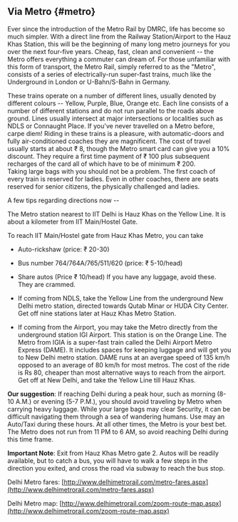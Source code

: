 ## Via Metro {#metro}

Ever since the introduction of the Metro Rail by DMRC, life has become so much simpler. With a direct line from the Railway Station/Airport to the Hauz Khas Station, this will be the beginning of many long metro journeys for you over the next four-five years. Cheap, fast, clean and convenient -- the Metro offers everything a commuter can dream of. For those unfamiliar with this form of transport, the Metro Rail, simply referred to as the "Metro", consists of a series of electrically-run super-fast trains, much like the Underground in London or U-Bahn/S-Bahn in Germany.

These trains operate on a number of different lines, usually denoted by different colours -- Yellow, Purple, Blue, Orange etc. Each line consists of a number of different stations and do not run parallel to the roads above ground. Lines usually intersect at major intersections or localities such as NDLS or Connaught Place. If you've never travelled on a Metro before, carpe diem! Riding in these trains is a pleasure, with automatic-doors and fully air-conditioned coaches they are magnificent. The cost of travel usually starts at about &#8377; 8, though the Metro smart card can give you a 10% discount. They require a first time payment of &#8377; 100 plus subsequent recharges of the card all of which have to be of minimum &#8377; 200.  
Taking large bags with you should not be a problem. The first coach of every train is reserved for ladies. Even in other coaches, there are seats reserved for senior citizens, the physically challenged and ladies.

A few tips regarding directions now --

The Metro station nearest to IIT Delhi is Hauz Khas on the Yellow Line. It is about a kilometer from IIT Main/Hostel Gate.

To reach IIT Main/Hostel gate from Hauz Khas Metro, you can take

 - Auto-rickshaw (price: &#8377; 20-30)
 - Bus number 764/764A/765/511/620 (price: &#8377; 5-10/head)
 - Share autos (Price &#8377; 10/head) If you have any luggage, avoid these. They are crammed.

 - If coming from NDLS, take the Yellow Line from the underground New Delhi metro station, directed towards Qutab Minar or HUDA City Center. Get off nine stations later at Hauz Khas Metro Station.

 - If coming from the Airport, you may take the Metro directly from the underground station IGI Airport. This station is on the Orange Line. The Metro from IGIA is a super-fast train called the Delhi Airport Metro Express (DAME). It includes spaces for keeping luggage and will get you to New Delhi metro station. DAME runs at an avergae speed of 135 km/h opposed to an average of 80 km/h for most metros. The cost of the ride is Rs 80, cheaper than most alternative ways to reach from the airport. Get off at New Delhi, and take the Yellow Line till Hauz Khas.

**Our suggestion**: If reaching Delhi during a peak hour, such as morning (8-10 A.M.) or evening (5-7 P.M.), you should avoid traveling by Metro when carrying heavy luggage. While your large bags may clear Security, it can be difficult navigating them through a sea of wandering humans. Use may an Auto/Taxi during these hours. At all other times, the Metro is your best bet. The Metro does not run from 11 PM to 6 AM, so avoid reaching Delhi during this time frame.

**Important Note**: Exit from Hauz Khas Metro gate 2. Autos will be readily available, but to catch a bus, you will have to walk a few steps in the direction you exited, and cross the road via subway to reach the bus stop.

Delhi Metro fares: [http://www.delhimetrorail.com/metro-fares.aspx](http://www.delhimetrorail.com/metro-fares.aspx)

Delhi Metro map: [http://www.delhimetrorail.com/zoom-route-map.aspx](http://www.delhimetrorail.com/zoom-route-map.aspx)
